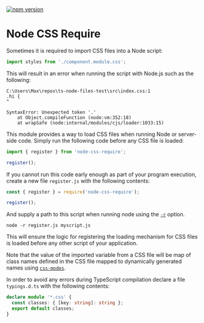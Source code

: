 [![npm version](https://badge.fury.io/js/node-css-require.svg)](https://badge.fury.io/js/node-css-require)

# Node CSS Require

Sometimes it is required to import CSS files into a Node script:

```typescript
import styles from './component.module.css';
```

This will result in an error when running the script with Node.js such as the following:

```
C:\Users\Max\repos\ts-node-files-test\src\index.css:1
.hi {
^

SyntaxError: Unexpected token '.'
    at Object.compileFunction (node:vm:352:18)
    at wrapSafe (node:internal/modules/cjs/loader:1033:15)
```

This module provides a way to load CSS files when running Node or server-side code. Simply run the following code before any CSS file is loaded:

```typescript
import { register } from 'node-css-require';

register();
```

If you cannot run this code early enough as part of your program execution, create a new file `register.js` with the following contents:

```javascript
const { register } = require('node-css-require');

register();
```

And supply a path to this script when running node using the [`-r`](https://nodejs.org/api/cli.html#-r---require-module) option.

```
node -r register.js myscript.js
```

This will ensure the logic for registering the loading mechanism for CSS files is loaded before any other script of your application.

Note that the value of the imported variable from a CSS file will be map of class names defined in the CSS file mapped to dynamically generated names using [`css-modes`](https://github.com/css-modules/css-modules).

In order to avoid any errors during TypeScript compilation declare a file `typings.d.ts` with the following contents:

```typescript
declare module '*.css' {
  const classes: { [key: string]: string };
  export default classes;
}
```
